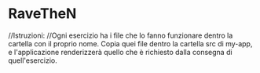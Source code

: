 # RaveTheN
//Istruzioni:
//Ogni esercizio ha i file che lo fanno funzionare dentro la cartella con il proprio nome. Copia quei file dentro la cartella src di my-app, e l'applicazione renderizzerà quello che è richiesto dalla consegna di quell'esercizio.